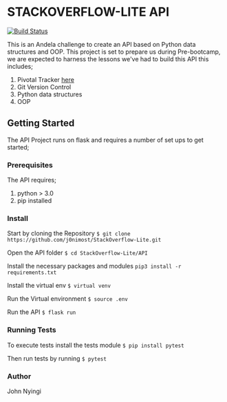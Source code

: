 # STACKOVERFLOW-LITE API

[![Build Status](https://travis-ci.org/j0nimost/StackOverflow-Lite.svg?branch=develop)](https://travis-ci.org/j0nimost/StackOverflow-Lite)

This is an Andela challenge to create an API based on Python data structures and OOP. This project is 
set to prepare us during Pre-bootcamp, we are expected to harness the lessons we've had to build this API
this includes;
1. Pivotal Tracker [here](https://www.pivotaltracker.com/n/projects/2231320)
2. Git Version Control
3. Python data structures
4. OOP


## Getting Started
The API Project runs on flask and requires a number of set ups to get started;

### Prerequisites
The API requires;
1. python > 3.0
2. pip installed

### Install 
Start by cloning the Repository
`$ git clone https://github.com/j0nimost/StackOverflow-Lite.git`

Open the API folder
`$ cd StackOverflow-Lite/API`

Install the necessary packages and modules
`pip3 install -r requirements.txt`

Install the virtual env
`$ virtual venv`

Run the Virtual environment
`$ source .env`

Run the API
`$ flask run`

### Running Tests
To execute tests install the tests module
`$ pip install pytest`

Then run tests by running
`$ pytest`

### Author
John Nyingi 



